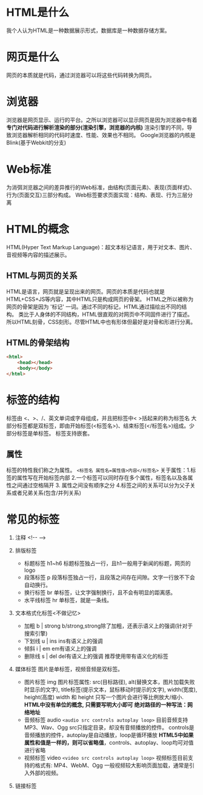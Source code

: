 # HTML是什么
我个人认为HTML是一种数据展示形式，数据库是一种数据存储方案。
# 网页是什么
网页的本质就是代码，通过浏览器可以将这些代码转换为网页。
# 浏览器
浏览器是网页显示、运行的平台。之所以浏览器可以显示网页是因为浏览器中有着**专门对代码进行解析渲染的部分(渲染引擎，浏览器的内核)**
渲染引擎的不同，导致浏览器解析相同的代码时速度、性能、效果也不相同。
Google浏览器的内核是Blink(基于Webkit的分支)
# Web标准
为消弭浏览器之间的差异推行的Web标准，由结构(页面元素)、表现(页面样式)、行为(页面交互)三部分构成。
Web标签要求页面实现：结构、表现、行为三层分离
# HTML的概念
HTML(Hyper Text Markup Language)：超文本标记语言，用于对文本、图片、音视频等内容的描述展示。
## HTML与网页的关系
HTML是语言，网页就是呈现出来的网页。网页的本质是代码也就是HTML+CSS+JS等内容，其中HTML只是构成网页的骨架。
HTML之所以被称为网页的骨架是因为 '标记' 一词。通过不同的标记，HTML通过描绘出不同的结构。
类比于人身体的不同结构，HTML很直观的对网页中不同固件进行了描述。
所以HTML刻骨，CSS刻形。尽管HTML中也有形体但最好是对骨和形进行分离。
## HTML的骨架结构
```html
<html>
    <head></head>
    <body></body>
</html>
```
# 标签的结构
标签由 \<、\>、/、英文单词或字母组成，并且把标签中\< \>括起来的称为标签名
大部分标签都是双标签，即由开始标签(\<标签名\>)、结束标签(\</标签名\>)组成。少部分标签是单标签。
标签支持嵌套。
## 属性
标签的特性我们称之为属性。
`<标签名 属性名=属性值>内容</标签名>`
关于属性：1.标签的属性写在开始标签内部  2.一个标签可以同时存在多个属性，标签名以及各属性之间通过空格隔开
3. 属性之间没有顺序之分 4.标签之间的关系可以分为父子关系或者兄弟关系(包含/并列关系)

# 常见的标签
1. 注释 \<\!-- --\>
1. 排版标签
    - 标题标签 h1~h6
    标题标签独占一行，且h1一般用于新闻的标题，网页的logo
    - 段落标签 p
    段落标签独占一行，且段落之间存在间隙。文字一行放不下会自动换行。
    - 换行标签 br
    单标签，让文字强制换行，且不会有明显的距离感。
    - 水平线标签 hr
    单标签，就是一条线。

1. 文本格式化标签<不做记忆>
    - 加粗 b | strong
    b/strong,strong除了加粗，还表示语义上的强调(针对于搜索引擎)
    - 下划线 u | ins
    ins有语义上的强调
    - 倾斜 i | em
    em有语义上的强调
    - 删除线 s | del
    del有语义上的强调
    推荐使用带有语义化的标签

1. 媒体标签
    图片是单标签，视频音频是双标签。
    - 图片标签 img <!-- 图片的大小和来源通过图片标签的属性来设置 -->
    图片标签属性: src(目标路径), alt(替换文本，图片加载失败时显示的文字),
    title标签(提示文本，鼠标移动时提示的文字), width(宽度), height(高度)
    width 和 height 只写一个图片会进行等比例放大/缩小.
    **HTML中没有单位的概念, 只需要写明大小即可**
    **绝对路径的一种写法：网络地址**
    - 音频标签 audio
    `<audio src controls autoplay loop>`
    目前音频支持MP3、Wav、Ogg
    src只指定目录，却没有音频播放的控件。
    controls是音频播放的控件，autoplay是自动播放，loop是循环播放
    **HTML5中如果属性和值是一样的，则可以省略值**，controls、autoplay、loop均可对值进行省略
    - 视频标签 video
    `<video src controls autoplay loop>`
    视频标签目前支持的格式有: MP4、WebM、Ogg
    一般视频较大影响页面加载，通常是引入外部的视频。
1. 链接标签